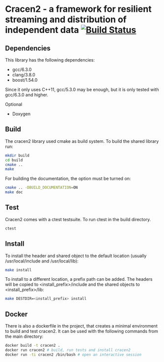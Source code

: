 # Cracen2 - a framework for resilient streaming and distribution of independent data [![Build Status](https://travis-ci.org/ComputationalRadiationPhysics/cracen2.svg?branch=master)](https://travis-ci.org/ComputationalRadiationPhysics/cracen2)

## Dependencies

This library has the following dependencies:
- gcc/6.3.0
- clang/3.8.0
- boost/1.54.0

Since it only uses C++11, gcc/5.3.0 may be enough, but it is only tested with gcc/6.3.0 and higher.

Optional

- Doxygen

## Build

The cracen2 library used cmake as build system. To build the shared library run:

```bash
mkdir build
cd build
cmake ..
make
```

For building the documentation, the option must be turned on:

```bash
cmake .. -DBUILD_DOCUMENTATION=ON
make doc
```

## Test

Cracen2 comes with a ctest testsuite. To run ctest in the build directory.

```bash
ctest
```

## Install

To install the header and shared object to the default location (usually /usr/local/include and /usr/local/lib):

```bash
make install
```

To install to a different location, a prefix path can be added. The headers will be copied to <install_prefix>/include and the shared objects to <install_prefix>/lib:
```bash
make DESTDIR=<install_prefix> install
```

## Docker

There is also a dockerfile in the project, that creates a minimal environment to build and test cracen2. It can be used with the following commands from the main directory:

```bash
docker build -t cracen2 .
docker run cracen2 # build, run tests and install cracen2
docker run -ti cracen2 /bin/bash # open an interactive session
```
